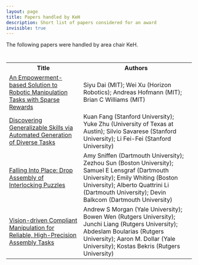 ```yaml
---
layout: page
title: Papers handled by KeH
description: Short list of papers considered for an award
invisible: true
---
```


The following papers were handled by area chair KeH.

<table class="table" style="margin-top: 40px;">
<tr><th width="40%">Title</th><th width="60%">Authors</th></tr>

<tr><td><a href="../papers/001/">An Empowerment-based Solution to Robotic Manipulation Tasks with Sparse Rewards</a></td><td>Siyu Dai (MIT); Wei Xu (Horizon Robotics); Andreas Hofmann (MIT); Brian C Williams (MIT)</td></tr>
<tr><td><a href="../papers/010/">Discovering Generalizable Skills via Automated Generation of Diverse Tasks</a></td><td>Kuan Fang (Stanford University); Yuke Zhu (University of Texas at Austin); Silvio Savarese (Stanford University); Li Fei-Fei (Stanford University)</td></tr>
<tr><td><a href="../papers/055/">Falling Into Place: Drop Assembly of Interlocking Puzzles</a></td><td>Amy Sniffen (Dartmouth University); Zezhou Sun (Boston University); Samuel E Lensgraf (Dartmouth University); Emily Whiting (Boston University); Alberto Quattrini Li (Dartmouth University); Devin Balkcom (Dartmouth University)</td></tr>
<tr><td><a href="../papers/070/">Vision-driven Compliant Manipulation for Reliable, High-Precision Assembly Tasks</a></td><td>Andrew S Morgan (Yale University); Bowen Wen (Rutgers University); Junchi Liang (Rutgers University); Abdeslam Boularias (Rutgers University); Aaron M. Dollar (Yale University); Kostas Bekris (Rutgers University)</td></tr>

</table>

